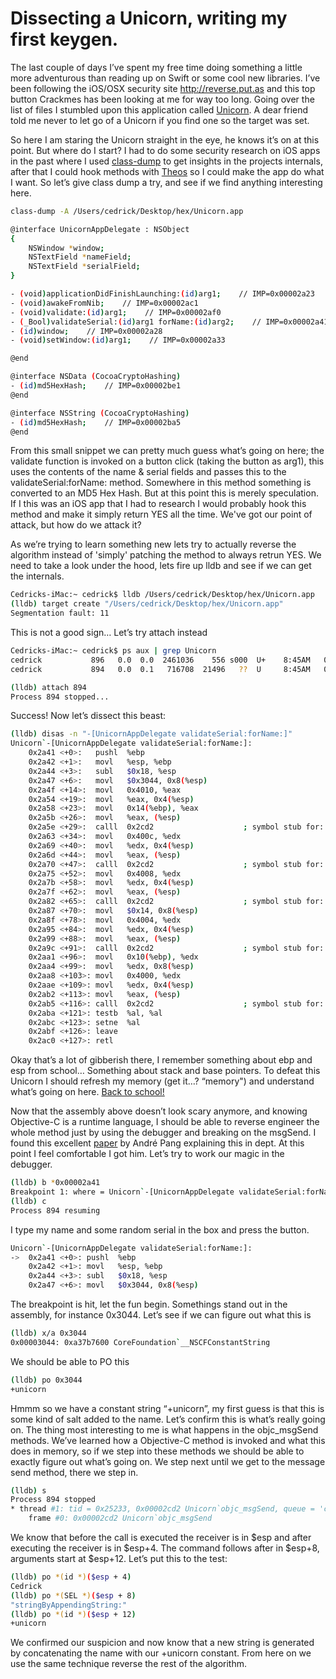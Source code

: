 # Dissecting a Unicorn, writing my first keygen.

The last couple of days I’ve spent my free time doing something a little more adventurous than reading up on Swift or some cool new libraries. I’ve been following the iOS/OSX security site http://reverse.put.as and this top button Crackmes has been looking at me for way too long. Going over the list of files I stumbled upon this application called [Unicorn](https://reverse.put.as/wp-content/uploads/2010/05/2-Unicorn.zip). 
A dear friend told me never to let go of a Unicorn if you find one so the target was set.

So here I am staring the Unicorn straight in the eye, he knows it’s on at this point. But where do I start? I had to do some security research on iOS apps in the past where I used [class-dump](http://stevenygard.com/projects/class-dump/) to get insights in the projects internals, after that I could hook methods with [Theos](http://iphonedevwiki.net/index.php/Theos) so I could make the app do what I want.
So let’s give class dump a try, and see if we find anything interesting here.

```bash
class-dump -A /Users/cedrick/Desktop/hex/Unicorn.app

@interface UnicornAppDelegate : NSObject
{
    NSWindow *window;
    NSTextField *nameField;
    NSTextField *serialField;
}

- (void)applicationDidFinishLaunching:(id)arg1;    // IMP=0x00002a23
- (void)awakeFromNib;    // IMP=0x00002ac1
- (void)validate:(id)arg1;    // IMP=0x00002af0
- (_Bool)validateSerial:(id)arg1 forName:(id)arg2;    // IMP=0x00002a41
- (id)window;    // IMP=0x00002a28
- (void)setWindow:(id)arg1;    // IMP=0x00002a33

@end

@interface NSData (CocoaCryptoHashing)
- (id)md5HexHash;    // IMP=0x00002be1
@end

@interface NSString (CocoaCryptoHashing)
- (id)md5HexHash;    // IMP=0x00002ba5
@end
```
From this small snippet we can pretty much guess what’s going on here; the validate function is invoked on a button click (taking the button as arg1), this uses the contents of the name & serial fields and passes this to the validateSerial:forName: method. Somewhere in this method something is converted to an MD5 Hex Hash. But at this point this is merely speculation. If I this was an iOS app that I had to research I would probably hook this method and make it simply return YES all the time. We've got our point of attack, but how do we attack it? 

As we’re trying to learn something new lets try to actually reverse the algorithm instead of 'simply' patching the method to always retrun YES. We need to take a look under the hood, lets fire up lldb and see if we can get the internals.
```bash
Cedricks-iMac:~ cedrick$ lldb /Users/cedrick/Desktop/hex/Unicorn.app
(lldb) target create "/Users/cedrick/Desktop/hex/Unicorn.app"
Segmentation fault: 11
```
This is not a good sign… Let’s try attach instead
```bash
Cedricks-iMac:~ cedrick$ ps aux | grep Unicorn
cedrick           896   0.0  0.0  2461036    556 s000  U+    8:45AM   0:00.00 grep Unicorn
cedrick           894   0.0  0.1   716708  21496   ??  U     8:45AM   0:00.20 /Users/cedrick/Desktop/hex/Unicorn.app/Contents/MacOS/Unicorn

(lldb) attach 894
Process 894 stopped...
```
Success! Now let’s dissect this beast:
```bash
(lldb) disas -n "-[UnicornAppDelegate validateSerial:forName:]"
Unicorn`-[UnicornAppDelegate validateSerial:forName:]:
    0x2a41 <+0>:   pushl  %ebp
    0x2a42 <+1>:   movl   %esp, %ebp
    0x2a44 <+3>:   subl   $0x18, %esp
    0x2a47 <+6>:   movl   $0x3044, 0x8(%esp)
    0x2a4f <+14>:  movl   0x4010, %eax
    0x2a54 <+19>:  movl   %eax, 0x4(%esp)
    0x2a58 <+23>:  movl   0x14(%ebp), %eax
    0x2a5b <+26>:  movl   %eax, (%esp)
    0x2a5e <+29>:  calll  0x2cd2                    ; symbol stub for: objc_msgSend
    0x2a63 <+34>:  movl   0x400c, %edx
    0x2a69 <+40>:  movl   %edx, 0x4(%esp)
    0x2a6d <+44>:  movl   %eax, (%esp)
    0x2a70 <+47>:  calll  0x2cd2                    ; symbol stub for: objc_msgSend
    0x2a75 <+52>:  movl   0x4008, %edx
    0x2a7b <+58>:  movl   %edx, 0x4(%esp)
    0x2a7f <+62>:  movl   %eax, (%esp)
    0x2a82 <+65>:  calll  0x2cd2                    ; symbol stub for: objc_msgSend
    0x2a87 <+70>:  movl   $0x14, 0x8(%esp)
    0x2a8f <+78>:  movl   0x4004, %edx
    0x2a95 <+84>:  movl   %edx, 0x4(%esp)
    0x2a99 <+88>:  movl   %eax, (%esp)
    0x2a9c <+91>:  calll  0x2cd2                    ; symbol stub for: objc_msgSend
    0x2aa1 <+96>:  movl   0x10(%ebp), %edx
    0x2aa4 <+99>:  movl   %edx, 0x8(%esp)
    0x2aa8 <+103>: movl   0x4000, %edx
    0x2aae <+109>: movl   %edx, 0x4(%esp)
    0x2ab2 <+113>: movl   %eax, (%esp)
    0x2ab5 <+116>: calll  0x2cd2                    ; symbol stub for: objc_msgSend
    0x2aba <+121>: testb  %al, %al
    0x2abc <+123>: setne  %al
    0x2abf <+126>: leave
    0x2ac0 <+127>: retl
```
Okay that’s a lot of gibberish there, I remember something about ebp and esp from school… Something about stack and base pointers. To defeat this Unicorn I should refresh my memory (get it…? “memory") and understand what’s going on here. [Back to school!](https://www.youtube.com/playlist?list=PLPXsMt57rLthf58PFYE9gOAsuyvs7T5W9)

Now that the assembly above doesn’t look scary anymore, and knowing Objective-C is a runtime language, I should be able to reverse engineer the whole method just by using the debugger and breaking on the msgSend. I found this excellent [paper](https://reverse.put.as/wp-content/uploads/2011/06/objective-c-internals.pdf) by André Pang explaining this in dept. At this point I feel comfortable I got him. Let’s try to work our magic in the debugger.
```bash
(lldb) b *0x00002a41
Breakpoint 1: where = Unicorn`-[UnicornAppDelegate validateSerial:forName:], address = 0x00002a41
(lldb) c
Process 894 resuming
```
I type my name and some random serial in the box and press the button.
```bash
Unicorn`-[UnicornAppDelegate validateSerial:forName:]:
->  0x2a41 <+0>: pushl  %ebp
    0x2a42 <+1>: movl   %esp, %ebp
    0x2a44 <+3>: subl   $0x18, %esp
    0x2a47 <+6>: movl   $0x3044, 0x8(%esp)
```
The breakpoint is hit, let the fun begin.
Somethings stand out in the assembly, for instance 0x3044. Let’s see if we can figure out what this is

```bash
(lldb) x/a 0x3044
0x00003044: 0xa37b7600 CoreFoundation`__NSCFConstantString
```
We should be able to PO this
```bash
(lldb) po 0x3044
+unicorn
```
Hmmm so we have a constant string “+unicorn”, my first guess is that this is some kind of salt added to the name. Let’s confirm this is what’s really going on. The thing most interesting to me is what happens in the objc_msgSend methods. We’ve learned how a Objective-C method is invoked and what this does in memory, so if we step into these methods we should be able to exactly figure out what’s going on. We step next until we get to the message send method, there we step in.
```bash
(lldb) s
Process 894 stopped
* thread #1: tid = 0x25233, 0x00002cd2 Unicorn`objc_msgSend, queue = 'com.apple.main-thread', stop reason = instruction step into
    frame #0: 0x00002cd2 Unicorn`objc_msgSend
```
We know that before the call is executed the receiver is in $esp and after executing the receiver is in $esp+4. The command follows after in $esp+8, arguments start at $esp+12. Let’s put this to the test:
```bash
(lldb) po *(id *)($esp + 4)
Cedrick
(lldb) po *(SEL *)($esp + 8)
"stringByAppendingString:"
(lldb) po *(id *)($esp + 12)
+unicorn
```
We confirmed our suspicion and now know that a new string is generated by concatenating the name with our +unicorn constant. From here on we use the same technique reverse the rest of the algorithm.




